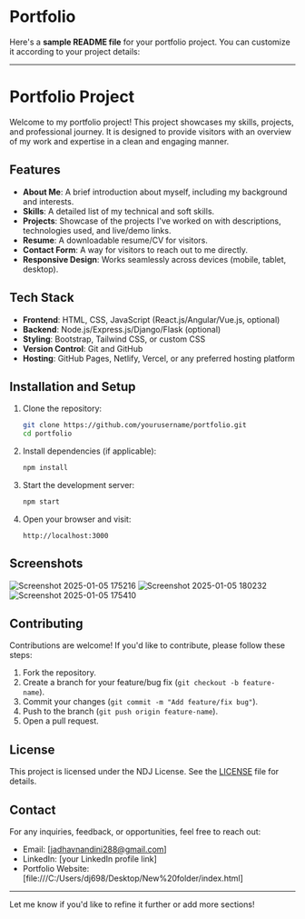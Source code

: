 # Portfolio
Here's a **sample README file** for your portfolio project. You can customize it according to your project details:

---

# Portfolio Project

Welcome to my portfolio project! This project showcases my skills, projects, and professional journey. It is designed to provide visitors with an overview of my work and expertise in a clean and engaging manner.

## Features

- **About Me**: A brief introduction about myself, including my background and interests.
- **Skills**: A detailed list of my technical and soft skills.
- **Projects**: Showcase of the projects I've worked on with descriptions, technologies used, and live/demo links.
- **Resume**: A downloadable resume/CV for visitors.
- **Contact Form**: A way for visitors to reach out to me directly.
- **Responsive Design**: Works seamlessly across devices (mobile, tablet, desktop).

## Tech Stack

- **Frontend**: HTML, CSS, JavaScript (React.js/Angular/Vue.js, optional)
- **Backend**: Node.js/Express.js/Django/Flask (optional)
- **Styling**: Bootstrap, Tailwind CSS, or custom CSS
- **Version Control**: Git and GitHub
- **Hosting**: GitHub Pages, Netlify, Vercel, or any preferred hosting platform

## Installation and Setup

1. Clone the repository:
   ```bash
   git clone https://github.com/yourusername/portfolio.git
   cd portfolio
   ```

2. Install dependencies (if applicable):
   ```bash
   npm install
   ```

3. Start the development server:
   ```bash
   npm start
   ```

4. Open your browser and visit:
   ```
   http://localhost:3000
   ```

## Screenshots
![Screenshot 2025-01-05 175216](https://github.com/user-attachments/assets/883fe04f-9a31-410a-af24-0ae0077c1e3a)
![Screenshot 2025-01-05 180232](https://github.com/user-attachments/assets/57a26c33-1ff1-4db3-8286-8d4ea7761f12)
![Screenshot 2025-01-05 175410](https://github.com/user-attachments/assets/5ca09891-5adb-4de7-8568-9fcad2b59a50)




## Contributing

Contributions are welcome! If you'd like to contribute, please follow these steps:

1. Fork the repository.
2. Create a branch for your feature/bug fix (`git checkout -b feature-name`).
3. Commit your changes (`git commit -m "Add feature/fix bug"`).
4. Push to the branch (`git push origin feature-name`).
5. Open a pull request.

## License

This project is licensed under the NDJ License. See the [LICENSE](./LICENSE) file for details.

## Contact

For any inquiries, feedback, or opportunities, feel free to reach out:

- Email: [jadhavnandini288@gmail.com]
- LinkedIn: [your LinkedIn profile link]
- Portfolio Website: [file:///C:/Users/dj698/Desktop/New%20folder/index.html]

---

Let me know if you'd like to refine it further or add more sections!
